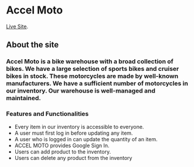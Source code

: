 # Accel Moto

[Live Site](https://accel-moto.web.app/).

## About the site
### Accel Moto is a bike warehouse with a broad collection of bikes. We have a large selection of sports bikes and cruiser bikes in stock. These motorcycles are made by well-known manufacturers. We have a sufficient number of motorcycles in our inventory. Our warehouse is well-managed and maintained.

<h3>Features and Functionalities</h3>
<ul>
    <li>Every item in our inventory is accessible to everyone.</li>
    <li>A user must first log in before updating any item.</li>
    <li>A user who is logged in can update the quantity of an item.</li>
    <li>ACCEL MOTO provides Google Sign In.</li>
    <li>Users can add product to the inventory.</li>
    <li>Users can delete any product from the inventory</li>
</ul>